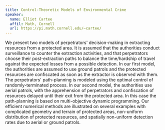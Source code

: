 ```yaml
---
title: Control-Theoretic Models of Environmental Crime
speaker:
  name: Elliot Cartee
  affil: Math, Cornell
  url: https://pi.math.cornell.edu/~cartee/
---
```


We present two models of perpetrators' decision-making in extracting resources from 
a protected area. It is assumed that the authorities conduct surveillance to counter 
the extraction activities, and that perpetrators choose their post-extraction paths 
to balance the time/hardship of travel against the expected losses from a possible 
detection. In our first model, the authorities are assumed to use ground patrols and 
the protected resources are confiscated as soon as the extractor is observed with them. 
The perpetrators' path-planning is modeled using the optimal control of 
randomly-terminated process. In our second model, the authorities use aerial patrols, 
with the apprehension of perpetrators and confiscation of resources delayed until 
their exit from the protected area. In this case the path-planning is based on 
multi-objective dynamic programming. Our efficient numerical methods are illustrated 
on several examples with complicated geometry and terrain of protected areas, 
non-uniform distribution of protected resources, and spatially non-uniform detection 
rates due to aerial or ground patrols.
 
